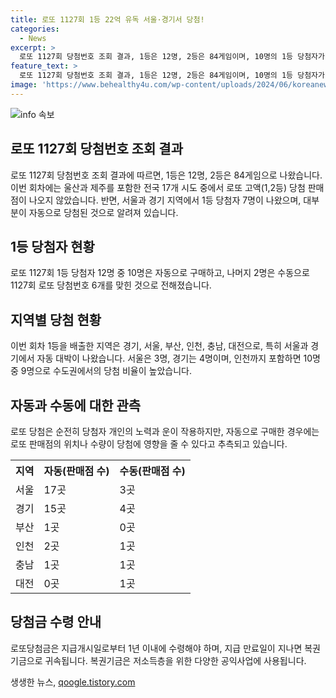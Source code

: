 ```yaml
---
title: 로또 1127회 1등 22억 유독 서울·경기서 당첨!
categories:
  - News
excerpt: >
  로또 1127회 당첨번호 조회 결과, 1등은 12명, 2등은 84게임이며, 10명의 1등 당첨자가 자동으로 구매했다. 서울과 경기에서 1등 당첨자가 7명으로 확대되었고, 이는 자동 판매점의 영향으로 보인다. 2등 5399만원과 1등 22억6789만원의 상금이 지급되며, 당첨금은 1년 이내에 수령해야 한다. 1등과 2등의 고액 당첨 판매점은 울산과 제주에서는 나오지 않았다. 3등부터 5등까지의 당첨금액과 수령기한에 대한 정보도 포함돼 있다. 요약문은 계속 읽어보고 싶은 호기심을 자극해야 한다!
feature_text: >
  로또 1127회 당첨번호 조회 결과, 1등은 12명, 2등은 84게임이며, 10명의 1등 당첨자가 자동으로 구매했다. 서울과 경기에서 1등 당첨자가 7명으로 확대되었고, 이는 자동 판매점의 영향으로 보인다. 2등 5399만원과 1등 22억6789만원의 상금이 지급되며, 당첨금은 1년 이내에 수령해야 한다. 1등과 2등의 고액 당첨 판매점은 울산과 제주에서는 나오지 않았다. 3등부터 5등까지의 당첨금액과 수령기한에 대한 정보도 포함돼 있다. 요약문은 계속 읽어보고 싶은 호기심을 자극해야 한다!
image: 'https://www.behealthy4u.com/wp-content/uploads/2024/06/koreanews.jpg'
---
```


<p><img src="https://www.behealthy4u.com/wp-content/uploads/2024/06/koreanews.jpg" alt="info 속보" /></p>

<h2 data-ke-size="size26">로또 1127회 당첨번호 조회 결과</h2>

<p data-ke-size="size16">로또 1127회 당첨번호 조회 결과에 따르면, 1등은 12명, 2등은 84게임으로 나왔습니다. 이번 회차에는 울산과 제주를 포함한 전국 17개 시도 중에서 로또 고액(1,2등) 당첨 판매점이 나오지 않았습니다. 반면, 서울과 경기 지역에서 1등 당첨자 7명이 나왔으며, 대부분이 자동으로 당첨된 것으로 알려져 있습니다.</p>

<h2 data-ke-size="size26">1등 당첨자 현황</h2>

<p data-ke-size="size16">로또 1127회 1등 당첨자 12명 중 10명은 자동으로 구매하고, 나머지 2명은 수동으로 1127회 로또 당첨번호 6개를 맞힌 것으로 전해졌습니다.</p>

<h2 data-ke-size="size26">지역별 당첨 현황</h2>

<p data-ke-size="size16">이번 회차 1등을 배출한 지역은 경기, 서울, 부산, 인천, 충남, 대전으로, 특히 서울과 경기에서 자동 대박이 나왔습니다. 서울은 3명, 경기는 4명이며, 인천까지 포함하면 10명 중 9명으로 수도권에서의 당첨 비율이 높았습니다.</p>

<h2 data-ke-size="size26">자동과 수동에 대한 관측</h2>

<p data-ke-size="size16">로또 당첨은 순전히 당첨자 개인의 노력과 운이 작용하지만, 자동으로 구매한 경우에는 로또 판매점의 위치나 수량이 당첨에 영향을 줄 수 있다고 추측되고 있습니다.</p>

<table>
    <tr>
        <th>지역</th>
        <th>자동(판매점 수)</th>
        <th>수동(판매점 수)</th>
    </tr>
    <tr>
        <td>서울</td>
        <td>17곳</td>
        <td>3곳</td>
    </tr>
    <tr>
        <td>경기</td>
        <td>15곳</td>
        <td>4곳</td>
    </tr>
    <tr>
        <td>부산</td>
        <td>1곳</td>
        <td>0곳</td>
    </tr>
    <tr>
        <td>인천</td>
        <td>2곳</td>
        <td>1곳</td>
    </tr>
    <tr>
        <td>충남</td>
        <td>1곳</td>
        <td>1곳</td>
    </tr>
    <tr>
        <td>대전</td>
        <td>0곳</td>
        <td>1곳</td>
    </tr>
</table>

<h2 data-ke-size="size26">당첨금 수령 안내</h2>

<p data-ke-size="size16">로또당첨금은 지급개시일로부터 1년 이내에 수령해야 하며, 지급 만료일이 지나면 복권기금으로 귀속됩니다. 복권기금은 저소득층을 위한 다양한 공익사업에 사용됩니다.</p>

<p data-ke-size="size16"></p>
생생한 뉴스, <a href="https://qoogle.tistory.com" rel="dofollow">qoogle.tistory.com</a>


